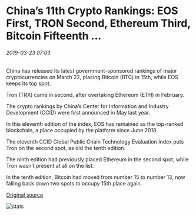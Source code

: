 # China’s 11th Crypto Rankings: EOS First, TRON Second, Ethereum Third, Bitcoin Fifteenth ...

###### 2019-03-23 07:03

China has released its latest government-sponsored rankings of major cryptocurrencies on March 22, placing Bitcoin (BTC) in 15th, while EOS keeps its top spot.

Tron (TRX) came in second, after overtaking Ethereum (ETH) in February.

The crypto rankings by China’s Center for Information and Industry Development (CCID) were first announced in May last year.

In this eleventh edition of the index, EOS has remained as the top-ranked blockchain, a place occupied by the platform since June 2018.

The eleventh CCID Global Public Chain Technology Evaluation Index puts Tron on the second spot, as did the tenth edition.

The ninth edition had previously placed Ethereum in the second spot, while Tron wasn’t present at all on the list.

In the tenth edition, Bitcoin had moved from number 15 to number 13, now falling back down two spots to occupy 15th place again.

[Original source](https://cointelegraph.com/news/chinas-11th-crypto-rankings-eos-first-tron-second-ethereum-third-bitcoin-fifteenth)

![stats](https://c.statcounter.com/11760860/0/a89fa40b/1/ "stats")